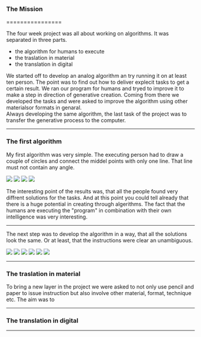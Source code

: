 ### The Mission

================

The four week project was all about working on algorithms. It was separated in three parts.

- the algorithm for humans to execute
- the traslation in material
- the translation in digital

We started off to develop an analog algorithm an try running it on at least ten person. The point was to find out how to deliver explecit tasks  to get a certain result. We ran our program for humans and tryed to improve it to make a step in direction of generative creation.
Coming from there we developed the tasks and were asked to improve the algorithm using other materialsor formats in genaral.  
Always developing the same algorithm, the last task of the project was to transfer the generative process to the computer. 

-----------------------------------
### The first algorithm

My first algorithm was very simple. The executing person had to draw a couple of circles and connect the middel points with only one line. That line must not contain any angle.


![](images/Algo_2.2.jpg)
![](images/Algo_2.3.jpg)
![](images/Algo_2.4.jpg)
![](images/Algo_2.1.jpg)

The interesting point of the results was, that all the people found very diffrent solutions for the tasks. And at this point you could tell already that there is a huge potential in creating through algerithms. The fact that the humans are executing the "program" in combination with their own intelligence was very interesting.

---------------------------------
The next step was to develop the algorithm in a way, that all the solutions look the same. Or at least, that the instructions were clear an unambiguous. 

![](images/Algo_1.1.JPG)
![](images/Algo_1.2.JPG)
![](images/Algo_1.3.JPG)
![](images/Algo_1.4.JPG)
![](images/Algo_1.6.JPG)
![](images/Algo_1.5.JPG)







-------------------------------

### The traslation in material

To bring a new layer in the project we were asked to not only use pencil and paper to issue instruction but also involve other material, format, technique etc. The aim was to 


-------------------------------


### The translation in digital

-------------------------------
